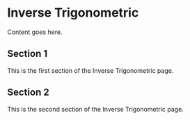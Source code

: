 # Inverse Trigonometric

Content goes here.

## Section 1

This is the first section of the Inverse Trigonometric page.

## Section 2

This is the second section of the Inverse Trigonometric page.

